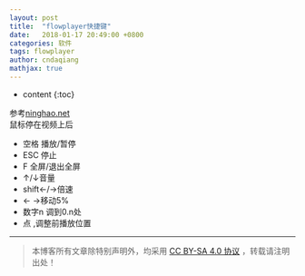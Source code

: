 ```yaml
---
layout: post
title:  "flowplayer快捷键"
date:   2018-01-17 20:49:00 +0800
categories: 软件
tags: flowplayer
author: cndaqiang
mathjax: true
---
```

* content
{:toc}

参考[ninghao.net](https://ninghao.net/video/1063)<br>
鼠标停在视频上后
- 空格 播放/暂停
- ESC 停止
- F 全屏/退出全屏
- ↑/↓音量
- shift←/→倍速
- ← →移动5%
- 数字n 调到0.n处
- 点 ,调整前播放位置




------
>本博客所有文章除特别声明外，均采用 [CC BY-SA 4.0 协议](https://creativecommons.org/licenses/by-sa/4.0/deed.zh) ，转载请注明出处！
